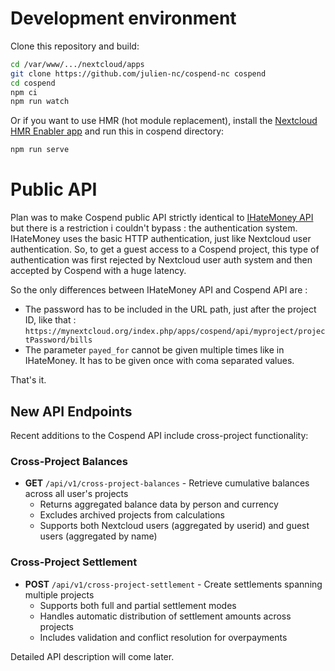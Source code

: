 # Development environment

Clone this repository and build:

``` bash
cd /var/www/.../nextcloud/apps
git clone https://github.com/julien-nc/cospend-nc cospend
cd cospend
npm ci
npm run watch
```

Or if you want to use HMR (hot module replacement),
install the [Nextcloud HMR Enabler app](https://github.com/nextcloud/hmr_enabler)
and run this in cospend directory:
``` bash
npm run serve
```

# Public API

Plan was to make Cospend public API strictly identical to [IHateMoney API](https://ihatemoney.readthedocs.io/en/latest/api.html) but there is a restriction i couldn't bypass : the authentication system. IHateMoney uses the basic HTTP authentication, just like Nextcloud user authentication. So, to get a guest access to a Cospend project, this type of authentication was first rejected by Nextcloud user auth system and then accepted by Cospend with a huge latency.

So the only differences between IHateMoney API and Cospend API are :

* The password has to be included in the URL path, just after the project ID, like that : `https://mynextcloud.org/index.php/apps/cospend/api/myproject/projectPassword/bills`
* The parameter `payed_for` cannot be given multiple times like in IHateMoney. It has to be given once with coma separated values.

That's it.

## New API Endpoints

Recent additions to the Cospend API include cross-project functionality:

### Cross-Project Balances
* **GET** `/api/v1/cross-project-balances` - Retrieve cumulative balances across all user's projects
  * Returns aggregated balance data by person and currency
  * Excludes archived projects from calculations
  * Supports both Nextcloud users (aggregated by userid) and guest users (aggregated by name)

### Cross-Project Settlement
* **POST** `/api/v1/cross-project-settlement` - Create settlements spanning multiple projects
  * Supports both full and partial settlement modes
  * Handles automatic distribution of settlement amounts across projects
  * Includes validation and conflict resolution for overpayments

Detailed API description will come later.
